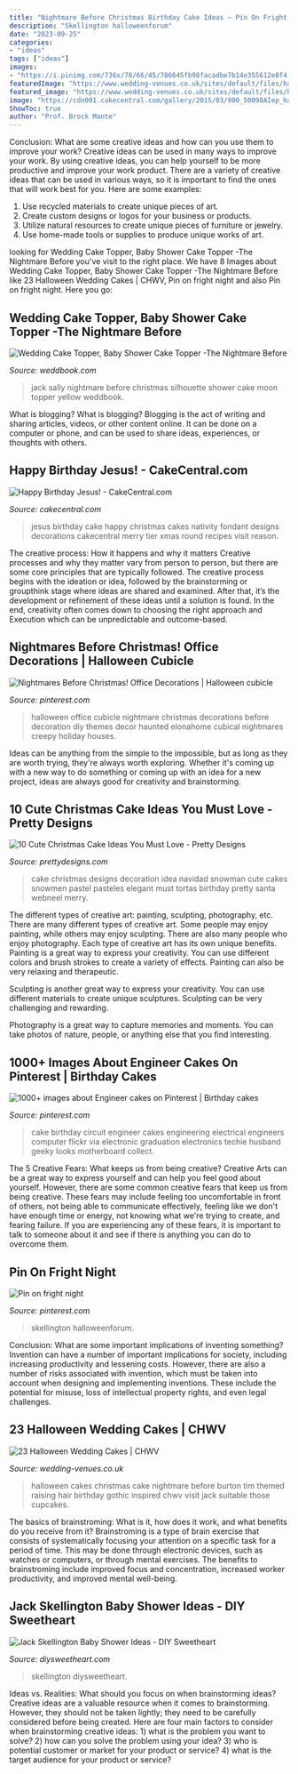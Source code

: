 ```yaml
---
title: "Nightmare Before Christmas Birthday Cake Ideas ~ Pin On Fright Night"
description: "Skellington halloweenforum"
date: "2023-09-25"
categories:
- "ideas"
tags: ["ideas"]
images:
- "https://i.pinimg.com/736x/78/66/45/786645fb98facadbe7b14e355612e8f4.jpg"
featuredImage: "https://www.wedding-venues.co.uk/sites/default/files/halloween-wedding-cakes-partydecor88.jpg"
featured_image: "https://www.wedding-venues.co.uk/sites/default/files/halloween-wedding-cakes-partydecor88.jpg"
image: "https://cdn001.cakecentral.com/gallery/2015/03/900_50098AIep_happy-birthday-jesus.jpg"
ShowToc: true
author: "Prof. Brock Mante"
---
```



Conclusion: What are some creative ideas and how can you use them to improve your work?
Creative ideas can be used in many ways to improve your work. By using creative ideas, you can help yourself to be more productive and improve your work product. There are a variety of creative ideas that can be used in various ways, so it is important to find the ones that will work best for you. Here are some examples: 
1. Use recycled materials to create unique pieces of art.
2. Create custom designs or logos for your business or products.
3. Utilize natural resources to create unique pieces of furniture or jewelry.
4. Use home-made tools or supplies to produce unique works of art.

	

		
looking for Wedding Cake Topper, Baby Shower Cake Topper -The Nightmare Before you've visit to the right place. We have 8 Images about Wedding Cake Topper, Baby Shower Cake Topper -The Nightmare Before like 23 Halloween Wedding Cakes | CHWV, Pin on fright night and also Pin on fright night. Here you go:
		
    
## Wedding Cake Topper, Baby Shower Cake Topper -The Nightmare Before

<img loading=lazy src="http://s3.weddbook.me/t1/2/8/8/2880720/wedding-cake-topper-baby-shower-cake-topper-the-nightmare-before-christmas-jack-and-sally-silhouette-with-a-yellow-moon.jpg" onerror="this.onerror=null;this.src='https://tse3.mm.bing.net/th?id=OIP.9FBZBrlQLjWl65clmUFMxAHaJF&amp;pid=15.1';" alt="Wedding Cake Topper, Baby Shower Cake Topper -The Nightmare Before">

_Source: weddbook.com_

>jack sally nightmare before christmas silhouette shower cake moon topper yellow weddbook. 

	

What is blogging?
What is blogging? Blogging is the act of writing and sharing articles, videos, or other content online. It can be done on a computer or phone, and can be used to share ideas, experiences, or thoughts with others.

    
## Happy Birthday Jesus! - CakeCentral.com

<img loading=lazy src="https://cdn001.cakecentral.com/gallery/2015/03/900_50098AIep_happy-birthday-jesus.jpg" onerror="this.onerror=null;this.src='https://tse2.mm.bing.net/th?id=OIP.pZFj6YjjgYjKawZNTOv_4AHaHL&amp;pid=15.1';" alt="Happy Birthday Jesus! - CakeCentral.com">

_Source: cakecentral.com_

>jesus birthday cake happy christmas cakes nativity fondant designs decorations cakecentral merry tier xmas round recipes visit reason. 

	

The creative process: How it happens and why it matters
Creative processes and why they matter vary from person to person, but there are some core principles that are typically followed. The creative process begins with the ideation or idea, followed by the brainstorming or groupthink stage where ideas are shared and examined. After that, it’s the development or refinement of these ideas until a solution is found. In the end, creativity often comes down to choosing the right approach and Execution which can be unpredictable and outcome-based.

    
## Nightmares Before Christmas! Office Decorations | Halloween Cubicle

<img loading=lazy src="https://i.pinimg.com/736x/78/66/45/786645fb98facadbe7b14e355612e8f4.jpg" onerror="this.onerror=null;this.src='https://tse3.mm.bing.net/th?id=OIP.40ps-c4Tk7hwiQxl1EkPHgHaJ3&amp;pid=15.1';" alt="Nightmares Before Christmas! Office Decorations | Halloween cubicle">

_Source: pinterest.com_

>halloween office cubicle nightmare christmas decorations before decoration diy themes decor haunted elonahome cubical nightmares creepy holiday houses. 

	

Ideas can be anything from the simple to the impossible, but as long as they are worth trying, they're always worth exploring. Whether it's coming up with a new way to do something or coming up with an idea for a new project, ideas are always good for creativity and brainstorming.

    
## 10 Cute Christmas Cake Ideas You Must Love - Pretty Designs

<img loading=lazy src="https://www.prettydesigns.com/wp-content/uploads/2014/12/Christmas-Cake-Idea-Snowma.jpg" onerror="this.onerror=null;this.src='https://tse4.mm.bing.net/th?id=OIP.AMdTKvUF4Ad14kFNTbLfvwHaF1&amp;pid=15.1';" alt="10 Cute Christmas Cake Ideas You Must Love - Pretty Designs">

_Source: prettydesigns.com_

>cake christmas designs decoration idea navidad snowman cute cakes snowmen pastel pasteles elegant must tortas birthday pretty santa webneel merry. 

	

The different types of creative art: painting, sculpting, photography, etc.
There are many different types of creative art. Some people may enjoy painting, while others may enjoy sculpting. There are also many people who enjoy photography. Each type of creative art has its own unique benefits.
Painting is a great way to express your creativity. You can use different colors and brush strokes to create a variety of effects. Painting can also be very relaxing and therapeutic.

Sculpting is another great way to express your creativity. You can use different materials to create unique sculptures. Sculpting can be very challenging and rewarding.

Photography is a great way to capture memories and moments. You can take photos of nature, people, or anything else that you find interesting.

    
## 1000+ Images About Engineer Cakes On Pinterest | Birthday Cakes

<img loading=lazy src="https://s-media-cache-ak0.pinimg.com/736x/27/0d/2b/270d2bbf9942e50b6bbe7f0e4209645e.jpg" onerror="this.onerror=null;this.src='https://tse2.mm.bing.net/th?id=OIP.4TALA35obJMZGWjseZv85QHaE7&amp;pid=15.1';" alt="1000+ images about Engineer cakes on Pinterest | Birthday cakes">

_Source: pinterest.com_

>cake birthday circuit engineer cakes engineering electrical engineers computer flickr via electronic graduation electronics techie husband geeky looks motherboard collect. 

	

The 5 Creative Fears: What keeps us from being creative?
Creative Arts can be a great way to express yourself and can help you feel good about yourself. However, there are some common creative fears that keep us from being creative. These fears may include feeling too uncomfortable in front of others, not being able to communicate effectively, feeling like we don't have enough time or energy, not knowing what we're trying to create, and fearing failure. If you are experiencing any of these fears, it is important to talk to someone about it and see if there is anything you can do to overcome them.

    
## Pin On Fright Night

<img loading=lazy src="https://i.pinimg.com/originals/93/f8/c1/93f8c147695696a522f2d23884a7d097.jpg" onerror="this.onerror=null;this.src='https://tse3.mm.bing.net/th?id=OIP.Tew0_091v4_evTe3QBxLVwHaJ4&amp;pid=15.1';" alt="Pin on fright night">

_Source: pinterest.com_

>skellington halloweenforum. 

	

Conclusion: What are some important implications of inventing something?
Invention can have a number of important implications for society, including increasing productivity and lessening costs. However, there are also a number of risks associated with invention, which must be taken into account when designing and implementing inventions. These include the potential for misuse, loss of intellectual property rights, and even legal challenges.

    
## 23 Halloween Wedding Cakes | CHWV

<img loading=lazy src="https://www.wedding-venues.co.uk/sites/default/files/halloween-wedding-cakes-partydecor88.jpg" onerror="this.onerror=null;this.src='https://tse2.mm.bing.net/th?id=OIP.s9s2u5qCgo-VUaoMqVN2-gHaLw&amp;pid=15.1';" alt="23 Halloween Wedding Cakes | CHWV">

_Source: wedding-venues.co.uk_

>halloween cakes christmas cake nightmare before burton tim themed raising hair birthday gothic inspired chwv visit jack suitable those cupcakes. 

	

The basics of brainstroming: What is it, how does it work, and what benefits do you receive from it?
Brainstroming is a type of brain exercise that consists of systematically focusing your attention on a specific task for a period of time. This may be done through electronic devices, such as watches or computers, or through mental exercises. The benefits to brainstroming include improved focus and concentration, increased worker productivity, and improved mental well-being.

    
## Jack Skellington Baby Shower Ideas - DIY Sweetheart

<img loading=lazy src="https://diysweetheart.com/wp-content/uploads/2019/09/Nightmare-before-Christmas-Cupcake-stand.jpg" onerror="this.onerror=null;this.src='https://tse2.mm.bing.net/th?id=OIP.Vy68ACwOFHO_8jzEzq89cAHaHa&amp;pid=15.1';" alt="Jack Skellington Baby Shower Ideas - DIY Sweetheart">

_Source: diysweetheart.com_

>skellington diysweetheart. 

	

Ideas vs. Realities: What should you focus on when brainstorming ideas?
Creative ideas are a valuable resource when it comes to brainstorming. However, they should not be taken lightly; they need to be carefully considered before being created. Here are four main factors to consider when brainstorming creative ideas: 1) what is the problem you want to solve? 2) how can you solve the problem using your idea? 3) who is potential customer or market for your product or service? 4) what is the target audience for your product or service?

